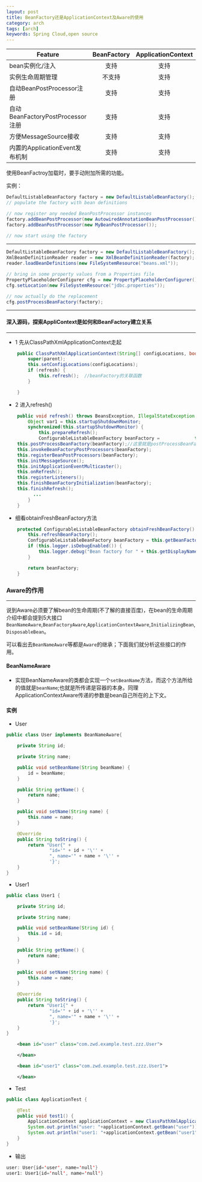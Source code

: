 ```yaml
---
layout: post
title: BeanFactory还是ApplicationContext及Aware的使用
category: arch
tags: [arch]
keywords: Spring Cloud,open source
---
```



|Feature|BeanFactory|ApplicationContext|
|--|--|--------------|
|bean实例化/注入|<center>支持</center>|<center>支持</center>|
|实例生命周期管理|<center>不支持</center>|<center>支持</center>|
|自动BeanPostProcessor注册|<center>支持</center>|<center>支持</center>|
|自动BeanFactoryPostProcessor注册|<center>支持</center>|<center>支持</center>|
|方便MessageSource接收|<center>支持</center>|<center>支持</center>|
|内置的ApplicationEvent发布机制|<center>支持</center>|<center>支持</center>|

使用BeanFactroy加载时，要手动附加所需的功能。


实例：
```java
DefaultListableBeanFactory factory = new DefaultListableBeanFactory();
// populate the factory with bean definitions

// now register any needed BeanPostProcessor instances
factory.addBeanPostProcessor(new AutowiredAnnotationBeanPostProcessor());
factory.addBeanPostProcessor(new MyBeanPostProcessor());

// now start using the factory
```

----------

```java
DefaultListableBeanFactory factory = new DefaultListableBeanFactory();
XmlBeanDefinitionReader reader = new XmlBeanDefinitionReader(factory);
reader.loadBeanDefinitions(new FileSystemResource("beans.xml"));

// bring in some property values from a Properties file
PropertyPlaceholderConfigurer cfg = new PropertyPlaceholderConfigurer();
cfg.setLocation(new FileSystemResource("jdbc.properties"));

// now actually do the replacement
cfg.postProcessBeanFactory(factory);
```
--------

#### 深入源码，探索AppliContext是如何和BeanFactory建立关系

-------------

* 1 先从ClassPathXmlApplicationContext走起
```java
    public ClassPathXmlApplicationContext(String[] configLocations, boolean refresh, @Nullable ApplicationContext parent) throws BeansException {
        super(parent);
        this.setConfigLocations(configLocations);
        if (refresh) {
            this.refresh();  //beanFactory的关联函数
        }

    }
```
* 2 进入refresh()
```java
    public void refresh() throws BeansException, IllegalStateException {
        Object var1 = this.startupShutdownMonitor;
        synchronized(this.startupShutdownMonitor) {
            this.prepareRefresh();
            ConfigurableListableBeanFactory beanFactory =             this.obtainFreshBeanFactory(); //此方法是和beanFactory关联，进行xml解析和groovy解析生成bean的函数
    this.postProcessBeanFactory(beanFactory);//这里就是postProcessBeanFactory的自动注册，所以beanFactory不具备自动注册功能；注册成功后，后续bean的生命周期中会进行检查并执行相应的方法。
    this.invokeBeanFactoryPostProcessors(beanFactory);
    this.registerBeanPostProcessors(beanFactory);
    this.initMessageSource();
    this.initApplicationEventMulticaster();
    this.onRefresh();
    this.registerListeners();
    this.finishBeanFactoryInitialization(beanFactory);
    this.finishRefresh();
          ...
        }
    }
```

* 细看obtainFreshBeanFactory方法
```java
    protected ConfigurableListableBeanFactory obtainFreshBeanFactory() {
        this.refreshBeanFactory();
        ConfigurableListableBeanFactory beanFactory = this.getBeanFactory();
        if (this.logger.isDebugEnabled()) {
            this.logger.debug("Bean factory for " + this.getDisplayName() + ": " + beanFactory);
        }

        return beanFactory;
    }
```

### Aware的作用
--------------
  说到Aware必须要了解bean的生命周期(不了解的直接百度)，在bean的生命周期介绍中都会提到5大接口`BeanNameAware`,`BeanFactoryAware`,`ApplicationContextAware`,`InitializingBean`,`DisposableBean`。

  可以看出去`BeanNameAware`等都是`Aware`的继承；下面我们就分析这些接口的作用。
  
#### BeanNameAware
* 实现BeanNameAware的类都会实现一个`setBeanName`方法，而这个方法所给的值就是`beanName`;也就是所传递是容器的本身。同理ApplicationContextAware传递的参数是bean自己所在的上下文。

#### 实例
* User
```java
public class User implements BeanNameAware{

    private String id;

    private String name;

    public void setBeanName(String beanName) {
        id = beanName;
    }

    public String getName() {
        return name;
    }

    public void setName(String name) {
        this.name = name;
    }

    @Override
    public String toString() {
        return "User{" +
                "id='" + id + '\'' +
                ", name='" + name + '\'' +
                '}';
    }
}
```
* User1
```java
public class User1 {

    private String id;

    private String name;

    public void setBeanName(String id) {
        this.id = id;
    }

    public String getName() {
        return name;
    }

    public void setName(String name) {
        this.name = name;
    }

    @Override
    public String toString() {
        return "User1{" +
                "id='" + id + '\'' +
                ", name='" + name + '\'' +
                '}';
    }
}
```
```xml
    <bean id="user" class="com.zwd.example.test.zzz.User">

    </bean>

    <bean id="user1" class="com.zwd.example.test.zzz.User1">

    </bean>
```
* Test
```java
public class ApplicationTest {

    @Test
    public void test1() {
        ApplicationContext applicationContext = new ClassPathXmlApplicationContext("tinyioc.xml");
        System.out.println("user: "+applicationContext.getBean("user"));
        System.out.println("user1: "+applicationContext.getBean("user1"));
    }
}
```
* 输出
```java
user: User{id='user', name='null'}
user1: User1{id='null', name='null'}
```



